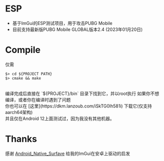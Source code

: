 # ESP
- 基于ImGui的ESP测试项目，用于攻击PUBG Mobile<br>
- 目前支持最新版PUBG Mobile GLOBAL版本2.4 (2023年01月20日)<br>

# Compile
仅需<br>
```shell
$> cd ${PROJECT PATH}
$> cmake && make
```
<br>
编译完成后直接在 `${PROJECT}/bin` 目录下找到它，并以root执行
如果你不想编译，或者你在编译时遇到了问题<br>
你也可以在 [这里](https://dkm.lanzoub.com/iSkTG0lh581i) 下载它(仅支持aarch64架构)<br>
并且仅在Android 12上面测试过，因为我没有其他机器。<br>

# Thanks
感谢 [Android_Native_Surfave](https://github.com/SsageParuders/Android_Native_Surface) 给我的ImGui在安卓上驱动的启发<br>

